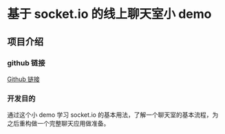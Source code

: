 # 基于 socket.io 的线上聊天室小 demo

## 项目介绍

### github 链接

[Github 链接](https://github.com/Encaik/socket.io-learn)

### 开发目的

通过这个小 demo 学习 socket.io 的基本用法，了解一个聊天室的基本流程，为之后重构做一个完整聊天应用做准备。
